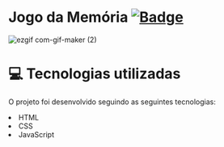 # Jogo da Memória [![ Badge](https://img.shields.io/badge/-ClickHere-gray?style=flat-square&logo=&logoColor=white&link=https://https://https://https://juanfernandess.github.io/Jogo-da-Memoria/)](https://juanfernandess.github.io/Jogo-da-Memoria/)

![ezgif com-gif-maker (2)](https://user-images.githubusercontent.com/80279567/118171632-d10a1d00-b401-11eb-8381-5e67744b2017.gif)

# 💻 Tecnologias utilizadas
O projeto foi desenvolvido seguindo as seguintes tecnologias:

<li>HTML
<li>CSS
<li>JavaScript
